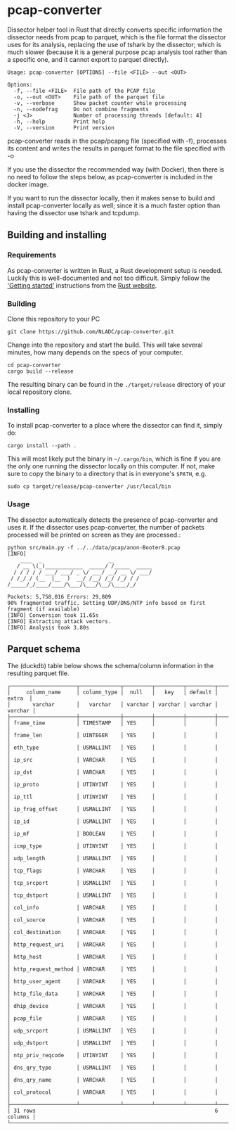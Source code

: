 # pcap-converter

Dissector helper tool in Rust that directly converts specific information the dissector needs from pcap to parquet, which is the file format the dissector uses for its analysis, replacing the use of tshark by the dissector; which is much slower (because it is a general purpose pcap analysis tool rather than a specific one, and it cannot export to parquet directly).
```
Usage: pcap-converter [OPTIONS] --file <FILE> --out <OUT>

Options:
  -f, --file <FILE>  File path of the PCAP file
  -o, --out <OUT>    File path of the parquet file
  -v, --verbose      Show packet counter while processing
  -n, --nodefrag     Do not combine fragments
  -j <J>             Number of processing threads [default: 4]
  -h, --help         Print help
  -V, --version      Print version

```
pcap-converter reads in the pcap/pcapng file (specified with -f), processes its content and writes the results in parquet format to the file specified with -o

If you use the dissector the recommended way (with Docker), then there is no need to follow the steps below, as pcap-converter is included in the docker image.

If you want to run the dissector locally, then it makes sense to build and install pcap-converter locally as well; since it is a much faster option than having the dissector use tshark and tcpdump. 

## Building and installing

### Requirements
As pcap-converter is written in Rust, a Rust development setup is needed. Luckily this is well-documented and not too difficult.
Simply follow the ['Getting started'](https://www.rust-lang.org/learn/get-started) instructions from the [Rust website](https://www.rust-lang.org/).

### Building
Clone this repository to your PC
```
git clone https://github.com/NLADC/pcap-converter.git
```

Change into the repository and start the build. This will take several minutes, how many depends on the specs of your computer.
```
cd pcap-converter
cargo build --release
```

The resulting binary can be found in the `./target/release` directory of your local repository clone.

### Installing

To install pcap-converter to a place where the dissector can find it, simply do:
```
cargo install --path .
```
This will most likely put the binary in `~/.cargo/bin`, which is fine if you are the only one running the dissector locally on this computer. If not, make sure to copy the binary to a directory that is in everyone's `$PATH`, e.g.
```
sudo cp target/release/pcap-converter /usr/local/bin
``` 

### Usage
The dissector automatically detects the presence of pcap-converter and uses it. If the dissector uses pcap-converter, the number of packets processed will be printed on screen as they are processed.:

````
python src/main.py -f ../../data/pcap/anon-Booter8.pcap 
[INFO] 
    ____  _                     __            
   / __ \(_)____________  _____/ /_____  _____
  / / / / / ___/ ___/ _ \/ ___/ __/ __ \/ ___/
 / /_/ / (__  |__  )  __/ /__/ /_/ /_/ / /    
/_____/_/____/____/\___/\___/\__/\____/_/     

Packets: 5,758,016 Errors: 29,809
90% fragmented traffic. Setting UDP/DNS/NTP info based on first fragment (if available)
[INFO] Conversion took 11.65s
[INFO] Extracting attack vectors.
[INFO] Analysis took 3.80s

````


## Parquet schema 

The (duckdb) table below shows the schema/column information in the resulting parquet file.
```
┌─────────────────────┬─────────────┬─────────┬─────────┬─────────┬─────────┐
│     column_name     │ column_type │  null   │   key   │ default │  extra  │
│       varchar       │   varchar   │ varchar │ varchar │ varchar │ varchar │
├─────────────────────┼─────────────┼─────────┼─────────┼─────────┼─────────┤
│ frame_time          │ TIMESTAMP   │ YES     │         │         │         │
│ frame_len           │ UINTEGER    │ YES     │         │         │         │
│ eth_type            │ USMALLINT   │ YES     │         │         │         │
│ ip_src              │ VARCHAR     │ YES     │         │         │         │
│ ip_dst              │ VARCHAR     │ YES     │         │         │         │
│ ip_proto            │ UTINYINT    │ YES     │         │         │         │
│ ip_ttl              │ UTINYINT    │ YES     │         │         │         │
│ ip_frag_offset      │ USMALLINT   │ YES     │         │         │         │
│ ip_id               │ USMALLINT   │ YES     │         │         │         │
│ ip_mf               │ BOOLEAN     │ YES     │         │         │         │
│ icmp_type           │ UTINYINT    │ YES     │         │         │         │
│ udp_length          │ USMALLINT   │ YES     │         │         │         │
│ tcp_flags           │ VARCHAR     │ YES     │         │         │         │
│ tcp_srcport         │ USMALLINT   │ YES     │         │         │         │
│ tcp_dstport         │ USMALLINT   │ YES     │         │         │         │
│ col_info            │ VARCHAR     │ YES     │         │         │         │
│ col_source          │ VARCHAR     │ YES     │         │         │         │
│ col_destination     │ VARCHAR     │ YES     │         │         │         │
│ http_request_uri    │ VARCHAR     │ YES     │         │         │         │
│ http_host           │ VARCHAR     │ YES     │         │         │         │
│ http_request_method │ VARCHAR     │ YES     │         │         │         │
│ http_user_agent     │ VARCHAR     │ YES     │         │         │         │
│ http_file_data      │ VARCHAR     │ YES     │         │         │         │
│ dhip_device         │ VARCHAR     │ YES     │         │         │         │
│ pcap_file           │ VARCHAR     │ YES     │         │         │         │
│ udp_srcport         │ USMALLINT   │ YES     │         │         │         │
│ udp_dstport         │ USMALLINT   │ YES     │         │         │         │
│ ntp_priv_reqcode    │ UTINYINT    │ YES     │         │         │         │
│ dns_qry_type        │ USMALLINT   │ YES     │         │         │         │
│ dns_qry_name        │ VARCHAR     │ YES     │         │         │         │
│ col_protocol        │ VARCHAR     │ YES     │         │         │         │
├─────────────────────┴─────────────┴─────────┴─────────┴─────────┴─────────┤
│ 31 rows                                                         6 columns │
└───────────────────────────────────────────────────────────────────────────┘

```